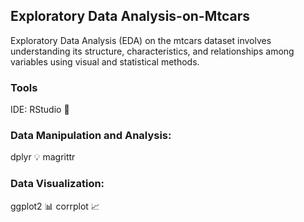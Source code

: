 ## Exploratory Data Analysis-on-Mtcars
Exploratory Data Analysis (EDA) on the mtcars dataset involves understanding its structure, characteristics, and relationships among variables using visual and statistical methods.
### Tools
IDE: RStudio 📓
### Data Manipulation and Analysis:
dplyr 💡
magrittr
### Data Visualization:
ggplot2 📊
corrplot 📈
